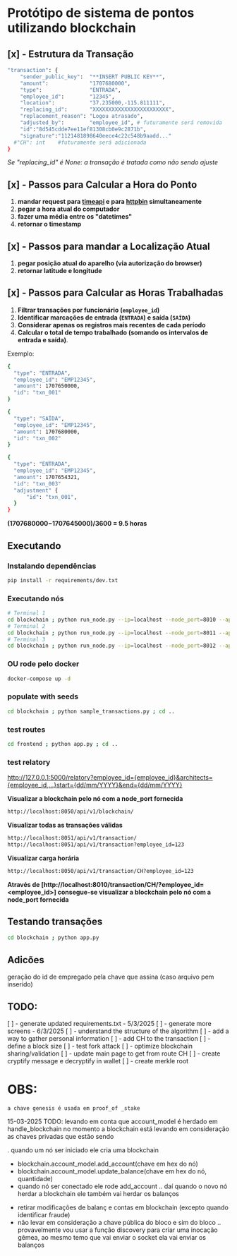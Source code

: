 # Protótipo de sistema de pontos utilizando blockchain
## [x] - **Estrutura da Transação**
```sh
"transaction": {
	"sender_public_key":  "**INSERT PUBLIC KEY**",
	"amount":             "1707680000", 
	"type":               "ENTRADA",
	"employee_id":        "12345", 
	"location":           "37.235000,-115.811111",
	"replacing_id":       "XXXXXXXXXXXXXXXXXXXXXXXX",
	"replacement_reason": "Logou atrasado",
	"adjusted_by":        "employee_id", # futuramente será removida
	"id":"8d545cdde7ee11ef81308cb0e9c2871b",
	"signature":"1121481898640eece4c22c548b9aadd..."
  #"CH": int    #futuramente será adicionada
}
```

_Se "replacing_id" é None: a transação é tratada como não sendo ajuste_

## [x] - Passos para Calcular a Hora do Ponto
1. **mandar request para [timeapi](https://timeapi.io/api/Time/current/zone?timeZone=America/Sao_Paulo) e para [httpbin](https://httpbin.org/get) simultaneamente**
2. **pegar a hora atual do computador**
3. **fazer uma média entre os "datetimes"**
4. **retornar o timestamp**
## [x] - Passos para mandar a Localização Atual
1. **pegar posição atual do aparelho (via autorização do browser)** 
2. **retornar latitude e longitude**
## [x] - Passos para Calcular as Horas Trabalhadas
1. **Filtrar transações por funcionário (`employee_id`)**
2. **Identificar marcações de entrada (`ENTRADA`) e saída (`SAÍDA`)**
3. **Considerar apenas os registros mais recentes de cada período**
4. **Calcular o total de tempo trabalhado (somando os intervalos de entrada e saída)**.

Exemplo:

```sh
{
  "type": "ENTRADA",
  "employee_id": "EMP12345",
  "amount": 1707650000,
  "id": "txn_001"
}
```

```sh
{
  "type": "SAÍDA",
  "employee_id": "EMP12345",
  "amount": 1707680000,
  "id": "txn_002"
}
```

```sh
{
  "type": "ENTRADA",
  "employee_id": "EMP12345",
  "amount": 1707654321,
  "id": "txn_003"
  "adjustment" {
	  "id": "txn_001",
  }
}
```

__(1707680000−1707645000)/3600 = 9.5 horas__

## Executando

### Instalando dependências
```sh
pip install -r requirements/dev.txt
```

### Executando nós
```sh
# Terminal 1
cd blockchain ; python run_node.py --ip=localhost --node_port=8010 --api_port=8050 --key_file=./keys/genesis_private_key.pem ; cd ..
# Terminal 2
cd blockchain ; python run_node.py --ip=localhost --node_port=8011 --api_port=8051 --key_file=./keys/node1_private_key.pem ; cd ..
# Terminal 3
cd blockchain ; python run_node.py --ip=localhost --node_port=8012 --api_port=8052 --key_file=./keys/node2_private_key.pem ; cd ..
```
### OU rode pelo docker 

```sh
docker-compose up -d
```

### populate with seeds
```sh
cd blockchain ; python sample_transactions.py ; cd ..
```

### test routes
```sh
cd frontend ; python app.py ; cd ..
```

### test relatory
http://127.0.0.1:5000/relatory?employee_id={employee_id}&architects={employee_id,...}start={dd/mm/YYYY}&end={dd/mm/YYYY}


__Visualizar a blockchain pelo nó com a node_port fornecida__

```sh
http://localhost:8050/api/v1/blockchain/
```
__Visualizar todas as transações válidas__

```sh
http://localhost:8051/api/v1/transaction/
http://localhost:8051/api/v1/transaction?employee_id=123

```
__Visualizar carga horária__

```sh
http://localhost:8050/api/v1/transaction/CH?employee_id=123
```



__Através de [http://localhost:8010/transaction/CH/?employee_id=<employee_id>] consegue-se visualizar a blockchain pelo nó com a node_port fornecida__

## Testando transações

```sh
cd blockchain ; python app.py
```

## Adicões

geração do id de empregado pela chave que assina (caso arquivo pem inserido)



## TODO:
  [ ] - generate updated requirements.txt - 5/3/2025
  [ ] - generate more screens - 6/3/2025
  [ ] - understand the structure of the algorithm
  [ ] - add a way to gather personal information
  [ ] - add CH to the transaction
  [ ] - define a block size
  [ ] - test fork attack
  [ ] - optimize blockchain sharing/validation
  [ ] - update main page to get from route CH
  [ ] - create cryptify message e decryptify in wallet
  [ ] - create merkle root


  # OBS:
    a chave genesis é usada em proof_of _stake


  
15-03-2025 TODO:
  levando em conta que account_model é herdado em handle_blockchain
  no momento a blockchain está levando em consideração as chaves privadas que estão sendo 

  . quando um nó ser iniciado ele cria uma blockchain
  + blockchain.account_model.add_account(chave em hex do nó)
  + blockchain.account_model.update_balance(chave em hex do nó, quantidade)
  + quando nó ser conectado ele rode add_account
  .. daí quando o novo nó herdar a blockchain ele também vai herdar os balanços
  - retirar modificações de balanç e contas em blockchain (excepto quando identificar fraude)
  - não levar em consideração a chave pública do bloco e sim do bloco
  .. provavelmente vou usar a função discovery para criar uma inocação gêmea, ao mesmo temo que vai enviar o socket ela vai enviar os balanços